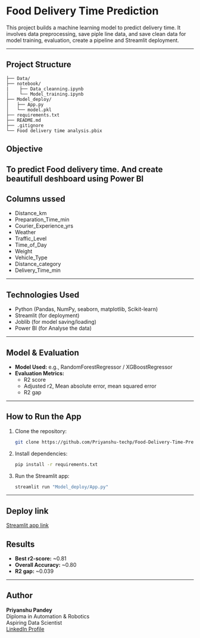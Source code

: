 # Food Delivery Time Prediction
This project builds a machine learning model to predict delivery time. It involves data preprocessing, save piple line data, and save clean data for model training, evaluation, create a pipeline and Streamlit deployment.

---
## Project Structure

```
├── Data/                  
├── notebook/  
|    ├── Data_cleanning.ipynb          
│    └── Model_training.ipynb       
├── Model_deploy/
│   ├── App.py              
│   └── model.pkl           
├── requirements.txt          
├── README.md          
├── .gitignore 
└── Food delivery time analysis.pbix
```

## Objective

To predict Food delivery time.
And create beautifull deshboard using Power BI
---

## Columns ussed
- Distance_km
- Preparation_Time_min	 
- Courier_Experience_yrs	 
- Weather	 
- Traffic_Level	 
- Time_of_Day	 
- Weight	 
- Vehicle_Type	 
- Distance_category	 
- Delivery_Time_min	     
---

##  Technologies Used

- Python (Pandas, NumPy, seaborn, matplotlib, Scikit-learn)
- Streamlit (for deployment)
- Joblib (for model saving/loading)
- Power BI (for Analyse the data)
---

## Model & Evaluation

- **Model Used:** e.g., RandomForestRegressor / XGBoostRegressor
- **Evaluation Metrics:**
  - R2 score 
  - Adjusted r2, Mean absolute error, mean squared error
  - R2 gap

---

## How to Run the App

1. Clone the repository:
   ```bash
   git clone https://github.com/Priyanshu-techp/Food-Delivery-Time-Prediction.git
   ```

2. Install dependencies:
   ```bash
   pip install -r requirements.txt
   ```

4. Run the Streamlit app:
   ```bash
   streamlit run "Model_deploy/App.py"
   ```
---

## Deploy link
[Streamlit app link](https://laptop-price-prediction-mod.streamlit.app/)

## Results

- **Best r2-score:** ~0.81 
- **Overall Accuracy:** ~0.80
- **R2 gap:** ~0.039

---

## Author

**Priyanshu Pandey**  
Diploma in Automation & Robotics  
Aspiring Data Scientist  
[LinkedIn Profile](https://www.linkedin.com/in/priyanshu-pandey-672767320)